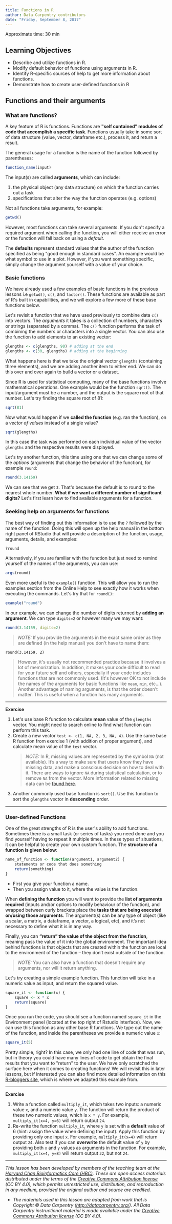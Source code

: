 ```yaml
---
title: Functions in R
author: Data Carpentry contributors
date: "Friday, September 8, 2017"
---
```

Approximate time: 30 min

## Learning Objectives

* Describe and utilize functions in R. 
* Modify default behavior of functions using arguments in R.
* Identify R-specific sources of help to get more information about functions.
* Demonstrate how to create user-defined functions in R

## Functions and their arguments

### What are functions?

A key feature of R is functions. Functions are **"self contained" modules of code that accomplish a specific task**. Functions usually take in some sort of data structure (value, vector, dataframe etc.), process it, and return a result.

The general usage for a function is the name of the function followed by parentheses:

```r
function_name(input)
```
The input(s) are called **arguments**, which can include:

1. the physical object (any data structure) on which the function carries out a task 
2. specifications that alter the way the function operates (e.g. options)

Not all functions take arguments, for example:

```r
getwd()
```

However, most functions can take several arguments. If you don't specify a required argument when calling the function, you will either receive an error or the function will fall back on using a *default*. 

The **defaults** represent standard values that the author of the function specified as being "good enough in standard cases". An example would be what symbol to use in a plot. However, if you want something specific, simply change the argument yourself with a value of your choice.

### Basic functions

We have already used a few examples of basic functions in the previous lessons i.e `getwd()`, `c()`, and  `factor()`. These functions are available as part of R's built in capabilities, and we will explore a few more of these base functions below. 

Let's revisit a function that we have used previously to combine data `c()` into vectors. The *arguments* it takes is a collection of numbers, characters or strings (separated by a comma). The `c()` function performs the task of combining the numbers or characters into a single vector. You can also use the function to add elements to an existing vector:

```r
glengths <- c(glengths, 90) # adding at the end	
glengths <- c(30, glengths) # adding at the beginning
```

What happens here is that we take the original vector `glengths` (containing three elements), and we are adding another item to either end. We can do this over and over again to build a vector or a dataset.

Since R is used for statistical computing, many of the base functions involve mathematical operations. One example would be the function `sqrt()`. The input/argument must be a number, and the output is the square root of that number. Let's try finding the square root of 81:

```r
sqrt(81)
```

Now what would happen if we **called the function** (e.g. ran the function), on a *vector of values* instead of a single value? 

```r
sqrt(glengths)
```

In this case the task was performed on each individual value of the vector `glengths` and the respective results were displayed.


Let's try another function, this time using one that we can change some of the *options* (arguments that change the behavior of the function), for example `round`:

```r
round(3.14159)
```

We can see that we get `3`. That's because the default is to round to the nearest whole number. **What if we want a different number of significant digits?** Let's first learn how to find available arguments for a function.


### Seeking help on arguments for functions

The best way of finding out this information is to use the `?` followed by the name of the function. Doing this will open up the help manual in the bottom right panel of RStudio that will provide a description of the function, usage, arguments, details, and examples: 

```r
?round
```	

Alternatively, if you are familiar with the function but just need to remind yourself of the names of the arguments, you can use:

```r
args(round)
```

Even more useful is the `example()` function. This will allow you to run the examples section from the Online Help to see exactly how it works when executing the commands. Let's try that for `round()`:

```r
example("round")
```

In our example, we can change the number of digits returned by **adding an argument**. We can type `digits=2` or however many we may want:


```r
round(3.14159, digits=2)
```

> *NOTE:* If you provide the arguments in the exact same order as they are defined (in the help manual) you don't have to name them:
>
	round(3.14159, 2)
>
>However, it's usually not recommended practice because it involves a lot of memorization. In addition, it makes your code difficult to read for your future self and others, especially if your code includes functions that are not commonly used. (It's however OK to not include the names of the arguments for basic functions like `mean`, `min`, etc...). Another advantage of naming arguments, is that the order doesn't matter. This is useful when a function has many arguments. 


***
**Exercise** 

1. Let's use base R function to calculate **mean** value of the `glengths` vector. You might need to search online to find what function can perform this task.
2. Create a new vector `test <- c(1, NA, 2, 3, NA, 4)`. Use the same base R function from exercise 1 (with addition of proper argument), and calculate mean value of the `test` vector.
	> *NOTE:* In R, missing values are represented by the symbol `NA` (not available). It’s a way to make sure that users know they have missing data, and make a conscious decision on how to deal with it. There are ways to ignore `NA` during statistical calculation, or to remove `NA` from the vector. More information related to missing data can be [found here](https://www.statmethods.net/input/missingdata.html).
3. Another commonly used base function is `sort()`. Use this function to sort the `glengths` vector in **descending** order.

***

### User-defined Functions

One of the great strengths of R is the user's ability to add functions. Sometimes there is a small task (or series of tasks) you need done and you find yourself having to repeat it multiple times. In these types of situations, it can be helpful to create your own custom function. The **structure of a function is given below**:

```r
name_of_function <- function(argument1, argument2) {
    statements or code that does something
    return(something)
}
```

* First you give your function a name. 
* Then you assign value to it, where the value is the function. 

When **defining the function** you will want to provide the **list of arguments required** (inputs and/or options to modify behaviour of the function), and wrapped between curly brackets place the **tasks that are being executed on/using those arguments**.  The argument(s) can be any type of object (like a scalar, a matrix, a dataframe, a vector, a logical, etc), and it’s not necessary to define what it is in any way. 

Finally, you can **“return” the value of the object from the function**, meaning pass the value of it into the global environment. The important idea behind functions is that objects that are created within the function are local to the environment of the function – they don’t exist outside of the function. 

> *NOTE:* You can also have a function that doesn't require any arguments, nor will it return anything.

Let's try creating a simple example function. This function will take in a numeric value as input, and return the squared value.

```r
square_it <- function(x) {
    square <- x * x
    return(square)
}
```

Once you run the code, you should see a function named `square_it` in the Environment panel (located at the top right of Rstudio interface). Now, we can use this function as any other base R functions. We type out the name of the function, and inside the parentheses  we provide a numeric value `x`:

```r
square_it(5)
```

Pretty simple, right? In this case, we only had one line of code that was run, but in theory you could have many lines of code to get obtain the final results that you want to "return" to the user. We have only scratched the surface here when it comes to creating functions! We will revisit this in later lessons, but if interested you can also find more detailed information on this [R-bloggers site](https://www.r-bloggers.com/how-to-write-and-debug-an-r-function/), which is where we adapted this example from.

***
**Exercise** 

1. Write a function called `multiply_it`, which takes two inputs: a numeric value `x`, and a numeric value `y`. The function will return the product of these two numeric values, which is `x * y`. For example, `multiply_it(x=4, y=6)` will return output `24`.
2. Re-write the function `multiply_it`, where `y` is set with a **default** value of 6 (hint: assign the value when defining the input). Apply this function by providing only one input `x`. For example, `multiply_it(x=4)` will return output `24`. Also test if you can **overwrite** the default value of `y` by providing both `x` and `y` values as arguments in the function. For example, `multiply_it(x=4, y=8)` will return output `32`, but not `24`.

---

*This lesson has been developed by members of the teaching team at the [Harvard Chan Bioinformatics Core (HBC)](http://bioinformatics.sph.harvard.edu/). These are open access materials distributed under the terms of the [Creative Commons Attribution license](https://creativecommons.org/licenses/by/4.0/) (CC BY 4.0), which permits unrestricted use, distribution, and reproduction in any medium, provided the original author and source are credited.*

* *The materials used in this lesson are adapted from work that is Copyright © Data Carpentry (http://datacarpentry.org/). 
All Data Carpentry instructional material is made available under the [Creative Commons Attribution license](https://creativecommons.org/licenses/by/4.0/) (CC BY 4.0).*

